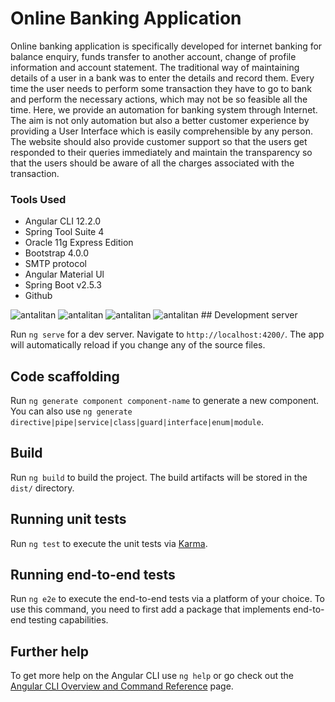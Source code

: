# Online Banking Application

<p>Online banking application is specifically developed for internet banking for balance enquiry, funds transfer to another account, change of profile information and account statement. The traditional way of maintaining details of a user in a bank was to enter the details and record them. Every time the user needs to perform some transaction they have to go to bank and perform the necessary actions, which may not be so feasible all the time. Here, we provide an automation for banking system through Internet. The aim is not only automation but also a better customer experience by providing a User Interface which is easily comprehensible by any person. The website should also provide customer support so that the users get responded to their queries immediately and maintain the transparency so that the users should be aware of all the charges associated with the transaction.
</p>
<h3>Tools Used</h3>
<p><ul>
  <li>Angular CLI 12.2.0</li>
  <li>Spring Tool Suite 4</li>
  <li>Oracle 11g Express Edition</li>
  <li>Bootstrap 4.0.0</li>
  <li>SMTP protocol</li>
  <li>Angular Material Ul</li>
  <li>Spring Boot v2.5.3</li>
  <li>Github</li> </ul></p>

<img src="https://ltibanks.s3.amazonaws.com/Project+Gladiator+Banking+Application-7.png" alt="antalitan" />
<img src="https://ltibanks.s3.amazonaws.com/Project+Gladiator+Banking+Application-10.png" alt="antalitan" />
<img src="https://ltibanks.s3.amazonaws.com/Project+Gladiator+Banking+Application-11.png" alt="antalitan" />
<img src="https://ltibanks.s3.amazonaws.com/Project+Gladiator+Banking+Application-9.png" alt="antalitan" />
## Development server

Run `ng serve` for a dev server. Navigate to `http://localhost:4200/`. The app will automatically reload if you change any of the source files.

## Code scaffolding

Run `ng generate component component-name` to generate a new component. You can also use `ng generate directive|pipe|service|class|guard|interface|enum|module`.

## Build

Run `ng build` to build the project. The build artifacts will be stored in the `dist/` directory.

## Running unit tests

Run `ng test` to execute the unit tests via [Karma](https://karma-runner.github.io).

## Running end-to-end tests

Run `ng e2e` to execute the end-to-end tests via a platform of your choice. To use this command, you need to first add a package that implements end-to-end testing capabilities.

## Further help

To get more help on the Angular CLI use `ng help` or go check out the [Angular CLI Overview and Command Reference](https://angular.io/cli) page.
